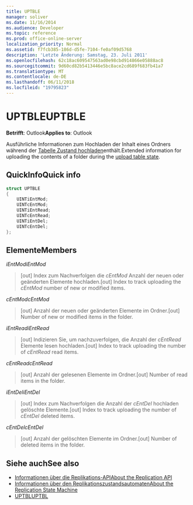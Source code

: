 ```yaml
---
title: UPTBLE
manager: soliver
ms.date: 11/16/2014
ms.audience: Developer
ms.topic: reference
ms.prod: office-online-server
localization_priority: Normal
ms.assetid: f7fcb385-186d-d5fe-7104-fe0af09d5768
description: 'Letzte Änderung: Samstag, 23. Juli 2011'
ms.openlocfilehash: 62c18ac609547563ad0e98cbd914866e05888ac8
ms.sourcegitcommit: 9d60cd82b5413446e5bc8ace2cd689f683fb41a7
ms.translationtype: MT
ms.contentlocale: de-DE
ms.lasthandoff: 06/11/2018
ms.locfileid: "19795823"
---
```

# <a name="uptble"></a><span data-ttu-id="f9b1b-103">UPTBLE</span><span class="sxs-lookup"><span data-stu-id="f9b1b-103">UPTBLE</span></span>

<span data-ttu-id="f9b1b-104">**Betrifft**: Outlook</span><span class="sxs-lookup"><span data-stu-id="f9b1b-104">**Applies to**: Outlook</span></span> 
  
<span data-ttu-id="f9b1b-105">Ausführliche Informationen zum Hochladen der Inhalt eines Ordners während der [Tabelle Zustand hochladen](upload-table-state.md)enthält.</span><span class="sxs-lookup"><span data-stu-id="f9b1b-105">Extended information for uploading the contents of a folder during the [upload table state](upload-table-state.md).</span></span>
  
## <a name="quick-info"></a><span data-ttu-id="f9b1b-106">QuickInfo</span><span class="sxs-lookup"><span data-stu-id="f9b1b-106">Quick info</span></span>

```cpp
struct UPTBLE 
{ 
    UINTiEntMod; 
    UINTcEntMod; 
    UINTiEntRead; 
    UINTcEntRead; 
    UINTiEntDel; 
    UINTcEntDel; 
};
```

## <a name="members"></a><span data-ttu-id="f9b1b-107">Elemente</span><span class="sxs-lookup"><span data-stu-id="f9b1b-107">Members</span></span>

 <span data-ttu-id="f9b1b-108">_iEntMod_</span><span class="sxs-lookup"><span data-stu-id="f9b1b-108">_iEntMod_</span></span>
  
>  <span data-ttu-id="f9b1b-109">[out] Index zum Nachverfolgen die _cEntMod_ Anzahl der neuen oder geänderten Elemente hochladen.</span><span class="sxs-lookup"><span data-stu-id="f9b1b-109">[out] Index to track uploading the  _cEntMod_ number of new or modified items.</span></span> 
    
 <span data-ttu-id="f9b1b-110">_cEntMod_</span><span class="sxs-lookup"><span data-stu-id="f9b1b-110">_cEntMod_</span></span>
  
>  <span data-ttu-id="f9b1b-111">[out] Anzahl der neuen oder geänderten Elemente im Ordner.</span><span class="sxs-lookup"><span data-stu-id="f9b1b-111">[out] Number of new or modified items in the folder.</span></span> 
    
 <span data-ttu-id="f9b1b-112">_iEntRead_</span><span class="sxs-lookup"><span data-stu-id="f9b1b-112">_iEntRead_</span></span>
  
>  <span data-ttu-id="f9b1b-113">[out] Indizieren Sie, um nachzuverfolgen, die Anzahl der _cEntRead_ Elemente lesen hochladen.</span><span class="sxs-lookup"><span data-stu-id="f9b1b-113">[out] Index to track uploading the number of  _cEntRead_ read items.</span></span> 
    
 <span data-ttu-id="f9b1b-114">_cEntRead_</span><span class="sxs-lookup"><span data-stu-id="f9b1b-114">_cEntRead_</span></span>
  
>  <span data-ttu-id="f9b1b-115">[out] Anzahl der gelesenen Elemente im Ordner.</span><span class="sxs-lookup"><span data-stu-id="f9b1b-115">[out] Number of read items in the folder.</span></span> 
    
 <span data-ttu-id="f9b1b-116">_iEntDel_</span><span class="sxs-lookup"><span data-stu-id="f9b1b-116">_iEntDel_</span></span>
  
>  <span data-ttu-id="f9b1b-117">[out] Index zum Nachverfolgen die Anzahl der _cEntDel_ hochladen gelöschte Elemente.</span><span class="sxs-lookup"><span data-stu-id="f9b1b-117">[out] Index to track uploading the number of  _cEntDel_ deleted items.</span></span> 
    
 <span data-ttu-id="f9b1b-118">_cEntDel_</span><span class="sxs-lookup"><span data-stu-id="f9b1b-118">_cEntDel_</span></span>
  
>  <span data-ttu-id="f9b1b-119">[out] Anzahl der gelöschten Elemente im Ordner.</span><span class="sxs-lookup"><span data-stu-id="f9b1b-119">[out] Number of deleted items in the folder.</span></span> 
    
## <a name="see-also"></a><span data-ttu-id="f9b1b-120">Siehe auch</span><span class="sxs-lookup"><span data-stu-id="f9b1b-120">See also</span></span>

- [<span data-ttu-id="f9b1b-121">Informationen über die Replikations-API</span><span class="sxs-lookup"><span data-stu-id="f9b1b-121">About the Replication API</span></span>](about-the-replication-api.md) 
- [<span data-ttu-id="f9b1b-122">Informationen über den Replikationszustandsautomaten</span><span class="sxs-lookup"><span data-stu-id="f9b1b-122">About the Replication State Machine</span></span>](about-the-replication-state-machine.md)
- [<span data-ttu-id="f9b1b-123">UPTBL</span><span class="sxs-lookup"><span data-stu-id="f9b1b-123">UPTBL</span></span>](uptbl.md)


